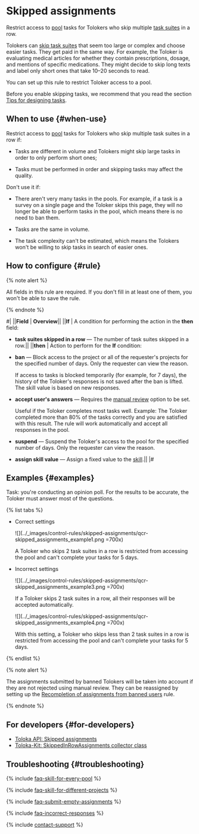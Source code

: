 # Skipped assignments

Restrict access to [pool](../../glossary.md#pool) tasks for Tolokers who skip multiple [task suites](../../glossary.md#task-suite) in a row.

Tolokers can [skip task suites](pool_statistic-pool.md#skipped-tasks) that seem too large or complex and choose easier tasks. They get paid in the same way. For example, the Toloker is evaluating medical articles for whether they contain prescriptions, dosage, and mentions of specific medications. They might decide to skip long texts and label only short ones that take 10–20 seconds to read.

You can set up this rule to restrict Toloker access to a pool.

Before you enable skipping tasks, we recommend that you read the section [Tips for designing tasks](faq.md).

## When to use {#when-use}

Restrict access to [pool](../../glossary.md#pool) tasks for Tolokers who skip multiple task suites in a row if:

- Tasks are different in volume and Tolokers might skip large tasks in order to only perform short ones;

- Tasks must be performed in order and skipping tasks may affect the quality.

Don't use it if:

- There aren't very many tasks in the pools. For example, if a task is a survey on a single page and the Toloker skips this page, they will no longer be able to perform tasks in the pool, which means there is no need to ban them.

- Tasks are the same in volume.

- The task complexity can't be estimated, which means the Tolokers won't be willing to skip tasks in search of easier ones.

## How to configure {#rule}

{% note alert %}

All fields in this rule are required. If you don't fill in at least one of them, you won't be able to save the rule.

{% endnote %}

#|
||**Field** | **Overview**||
||**If** | A condition for performing the action in the **then** field:

- **task suites skipped in a row** — The number of task suites skipped in a row.||
||**then** | Action to perform for the **If** condition:

- **ban** — Block access to the project or all of the requester's projects for the specified number of days. Only the requester can view the reason.

    If access to tasks is blocked temporarily (for example, for 7 days), the history of the Toloker's responses is not saved after the ban is lifted. The skill value is based on new responses.

- **accept user's answers** — Requires the [manual review](offline-accept.md) option to be set.

    Useful if the Toloker completes most tasks well. Example: The Toloker completed more than 80% of the tasks correctly and you are satisfied with this result. The rule will work automatically and accept all responses in the pool.

- **suspend** — Suspend the Toloker's access to the pool for the specified number of days. Only the requester can view the reason.

- **assign skill value** — Assign a fixed value to the [skill](nav.md).||
|#

## Examples {#examples}

Task: you're conducting an opinion poll. For the results to be accurate, the Toloker must answer most of the questions.

{% list tabs %}

- Correct settings

  ![](../_images/control-rules/skipped-assignments/qcr-skipped_assignments_example1.png =700x)

  A Toloker who skips 2 task suites in a row is restricted from accessing the pool and can't complete your tasks for 5 days.

- Incorrect settings

  ![](../_images/control-rules/skipped-assignments/qcr-skipped_assignments_example3.png =700x)

  If a Toloker skips 2 task suites in a row, all their responses will be accepted automatically.

  ![](../_images/control-rules/skipped-assignments/qcr-skipped_assignments_example4.png =700x)

  With this setting, a Toloker who skips less than 2 task suites in a row is restricted from accessing the pool and can't complete your tasks for 5 days.

{% endlist %}

{% note alert %}

The assignments submitted by banned Tolokers will be taken into account if they are not rejected using manual review. They can be reassigned by setting up the [Recompletion of assignments from banned users](restore-task-overlap.md) rule.

{% endnote %}

## For developers {#for-developers}

- [Toloka API: Skipped assignments](../../api/concepts/skipped.md)
- [Toloka-Kit: SkippedInRowAssignments collector class](../../toloka-kit/reference/toloka.client.collectors.SkippedInRowAssignments.md)

## Troubleshooting {#troubleshooting}

{% include [faq-skill-for-every-pool](../_includes/faq/pool-setup/skill-for-every-pool.md) %}

{% include [faq-skill-for-different-projects](../_includes/faq/pool-setup/skill-for-different-projects.md) %}

{% include [faq-submit-empty-assignments](../_includes/faq/pool-setup/submit-empty-assignments.md) %}

{% include [faq-incorrect-responses](../_includes/faq/pool-setup/incorrect-responses.md) %}

{% include [contact-support](../_includes/contact-support.md) %}